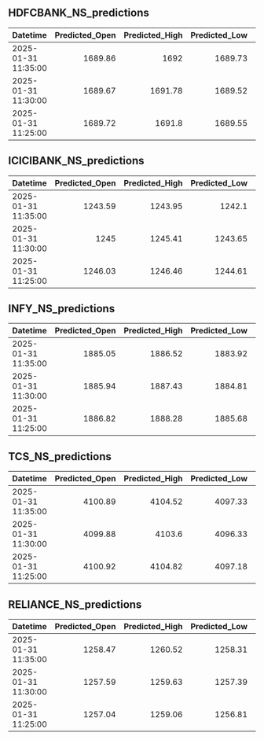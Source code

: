 ## HDFCBANK_NS_predictions
| Datetime            |   Predicted_Open |   Predicted_High |   Predicted_Low |   Predicted_Close |   Predicted_Volume |
|:--------------------|-----------------:|-----------------:|----------------:|------------------:|-------------------:|
| 2025-01-31 11:35:00 |          1689.86 |          1692    |         1689.73 |           1691.02 |            78583.8 |
| 2025-01-31 11:30:00 |          1689.67 |          1691.78 |         1689.52 |           1690.82 |            79150.1 |
| 2025-01-31 11:25:00 |          1689.72 |          1691.8  |         1689.55 |           1690.82 |            79683.8 |

## ICICIBANK_NS_predictions
| Datetime            |   Predicted_Open |   Predicted_High |   Predicted_Low |   Predicted_Close |   Predicted_Volume |
|:--------------------|-----------------:|-----------------:|----------------:|------------------:|-------------------:|
| 2025-01-31 11:35:00 |          1243.59 |          1243.95 |         1242.1  |           1243.74 |           119974   |
| 2025-01-31 11:30:00 |          1245    |          1245.41 |         1243.65 |           1245.38 |            84242.6 |
| 2025-01-31 11:25:00 |          1246.03 |          1246.46 |         1244.61 |           1246.38 |            95747.6 |

## INFY_NS_predictions
| Datetime            |   Predicted_Open |   Predicted_High |   Predicted_Low |   Predicted_Close |   Predicted_Volume |
|:--------------------|-----------------:|-----------------:|----------------:|------------------:|-------------------:|
| 2025-01-31 11:35:00 |          1885.05 |          1886.52 |         1883.92 |           1885.69 |            48627.8 |
| 2025-01-31 11:30:00 |          1885.94 |          1887.43 |         1884.81 |           1886.45 |            45768   |
| 2025-01-31 11:25:00 |          1886.82 |          1888.28 |         1885.68 |           1887.35 |            48197.9 |

## TCS_NS_predictions
| Datetime            |   Predicted_Open |   Predicted_High |   Predicted_Low |   Predicted_Close |   Predicted_Volume |
|:--------------------|-----------------:|-----------------:|----------------:|------------------:|-------------------:|
| 2025-01-31 11:35:00 |          4100.89 |          4104.52 |         4097.33 |           4100.44 |            13585.2 |
| 2025-01-31 11:30:00 |          4099.88 |          4103.6  |         4096.33 |           4099.32 |            13799.8 |
| 2025-01-31 11:25:00 |          4100.92 |          4104.82 |         4097.18 |           4100.44 |            14612.1 |

## RELIANCE_NS_predictions
| Datetime            |   Predicted_Open |   Predicted_High |   Predicted_Low |   Predicted_Close |   Predicted_Volume |
|:--------------------|-----------------:|-----------------:|----------------:|------------------:|-------------------:|
| 2025-01-31 11:35:00 |          1258.47 |          1260.52 |         1258.31 |           1259.12 |             118208 |
| 2025-01-31 11:30:00 |          1257.59 |          1259.63 |         1257.39 |           1258.22 |             116914 |
| 2025-01-31 11:25:00 |          1257.04 |          1259.06 |         1256.81 |           1257.66 |             118742 |

